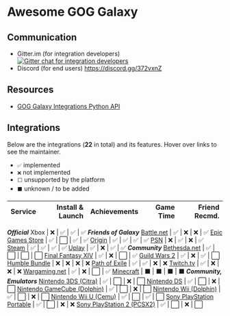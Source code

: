 # Awesome GOG Galaxy

## Communication
* Gitter.im (for integration developers) [![Gitter chat for integration developers](https://badges.gitter.im/awesome-gog-galaxy/community.svg)](https://gitter.im/awesome-gog-galaxy/community?utm_source=badge&utm_medium=badge&utm_campaign=pr-badge)
* Discord (for end users) https://discord.gg/372vxnZ

## Resources
* [GOG Galaxy Integrations Python API](https://github.com/gogcom/galaxy-integrations-python-api)

## Integrations
Below are the integrations (**22** in total) and its features. Hover over links to see the maintainer.
* `✅` implemented
* `❌` not implemented
* `⬜` unsupported by the platform
* `⬛` unknown / to be added


Service                                           | Install & Launch | Achievements | Game Time | Friend Recmd.
------------------------------------------------- | ---------------: | -----------: | --------: | ------------:
***Official***
Xbox                                              | ❌               | ✅           | ✅       | ✅
***Friends of Galaxy***
[Battle.net][battlenet]                           | ✅               | ❌           | ❌       | ✅
[Epic Games Store][epic]                          | ✅               | ⬜           | ✅       | ✅
[Origin][origin]                                  | ✅               | ✅           | ✅       | ✅
[PSN][psn]                                        | ❌               | ✅           | ❌       | ✅
[Steam][steam]                                    | ✅               | ✅           | ✅       | ✅
[Uplay][uplay]                                    | ✅               | ❌           | ✅       | ✅
***Community***
[Bethesda.net][bethesda]                          | ✅               | ⬜           | ⬜       | ⬜
[Final Fantasy XIV][ffxiv]                        | ✅               | ❌           | ⬜       | ✅
[Guild Wars 2][gw2]                               | ✅               | ❌           | ✅       | ⬜
[Humble Bundle][humble]                           | ❌               | ❌           | ❌       | ❌
[Path of Exile][pathofexile]                      | ✅               | ✅           | ❌       | ❌
[Twitch.tv][twitch]                               | ✅               | ❌           | ❌       | ❌
[Wargaming.net][wargaming]                        | ✅               | ❌           | ⬜       | ✅
[Minecraft][minecraft]                            | ⬛               | ⬛           | ⬛       | ⬛
***Community, Emulators***
[Nintendo 3DS (Citra)][3ds]                       | ✅               | ⬜           | ❌       | ⬜
[Nintendo DS][nds]                                | ✅               | ⬜           | ❌       | ⬜
[Nintendo GameCube (Dolphin)][ncube]              | ✅               | ⬜           | ❌       | ⬜
[Nintendo Wii (Dolphin)][nwii]                    | ✅               | ⬜           | ❌       | ⬜
[Nintendo Wii U (Cemu)][nwiiu]                    | ✅               | ⬜           | ✅       | ⬜
[Sony PlayStation Portable][psp]                  | ✅               | ⬜           | ❌       | ❌
[Sony PlayStation 2 (PCSX2)][ps2]                 | ✅               | ⬜           | ❌       | ⬜


[battlenet]: https://github.com/FriendsOfGalaxy/galaxy-integration-battlenet "Friends of Galaxy"
[epic]: https://github.com/FriendsOfGalaxy/galaxy-integration-epic "Friends of Galaxy"
[origin]: https://github.com/FriendsOfGalaxy/galaxy-integration-origin "Friends of Galaxy"
[psn]: https://github.com/FriendsOfGalaxy/galaxy-integration-psn "Friends of Galaxy"
[steam]: https://github.com/FriendsOfGalaxy/galaxy-integration-steam "Friends of Galaxy"
[uplay]: https://github.com/FriendsOfGalaxy/galaxy-integration-uplay "Friends of Galaxy"
[bethesda]: https://github.com/TouwaStar/Galaxy_Plugin_Bethesda "Maintainted by @TouwaStar"
[ffxiv]: https://github.com/RZetko/galaxy-integration-ffxiv "Maintainted by @RZetko"
[gw2]: https://github.com/Mixaill/galaxy-integration-gw2 "Maintainted by @Mixaill"
[humble]: https://github.com/UncleGoogle/galaxy-integration-humblebundle "Maintainted by @UncleGoogle"
[pathofexile]: https://github.com/nyash-qq/galaxy-plugin-poe "Maintainted by @nyash-qq"
[twitch]: https://github.com/nyash-qq/galaxy-plugin-twitch "Maintainted by @nyash-qq"
[wargaming]: https://github.com/Mixaill/galaxy-integration-wargaming "Maintainted by @Mixaill"
[minecraft]: https://github.com/TouwaStar/Galaxy_Plugin_Minecraft "Maintainted by @TouwaStar"
[3ds]: https://github.com/j-selby/galaxy-integration-citra "Maintainted by @j-selby"
[nds]: https://github.com/TBemme/galaxy-integration-nds "Maintainted by @TBemme"
[ncube]: https://github.com/JTNDev/galaxy-integration-gc "Maintainted by @JTNDev"
[nwii]: https://github.com/JTNDev/galaxy-integration-wii "Maintainted by @JTNDev"
[ps2]: https://github.com/AHCoder/galaxy-integration-ps2 "Maintainted by @AHCoder"
[psp]: https://github.com/TBemme/galaxy-integration-psp "Maintainted by @TBemme"
[nwiiu]: https://github.com/LeonardFiedrowicz/galaxy-integration-cemu "Maintained by @LeonardFiedrowicz"
